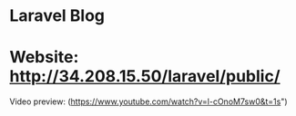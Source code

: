 # Laravel Blog
# Website: http://34.208.15.50/laravel/public/
Video preview: (https://www.youtube.com/watch?v=l-cOnoM7sw0&t=1s")
